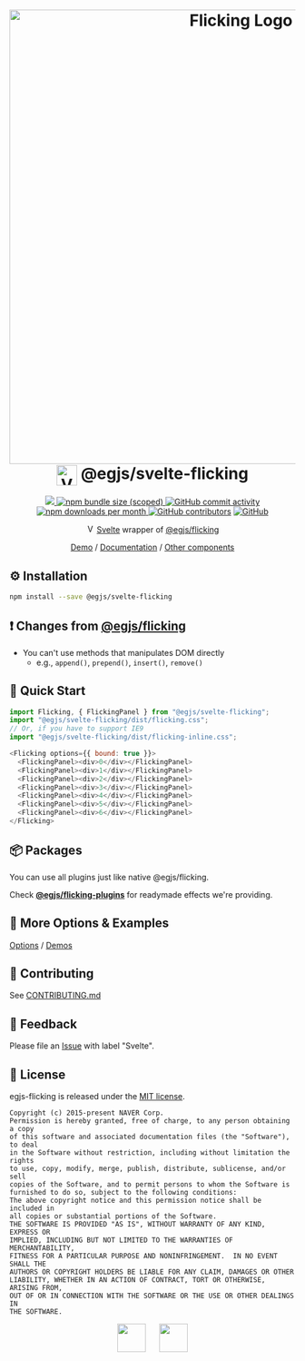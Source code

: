 <h1 align=center>
  <img width="800" alt="Flicking Logo" src="https://naver.github.io/egjs-flicking/images/flicking.svg"><br/>
  <img alt="Vue" src="https://naver.github.io/egjs-flicking/images/vue.svg" width="36" valign="middle">
  @egjs/svelte-flicking
</h1>

<p align=center>
  <a href="https://www.npmjs.com/package/@egjs/vue3-flicking" target="_blank">
    <img src="https://img.shields.io/npm/v/@egjs/vue3-flicking.svg?style=flat-square&color=42b883&label=version&logo=NPM">
  </a>
  <a href="https://www.npmjs.com/package/@egjs/vue3-flicking" target="_blank">
    <img alt="npm bundle size (scoped)" src="https://img.shields.io/bundlephobia/minzip/@egjs/vue3-flicking.svg?style=flat-square&label=%F0%9F%92%BE%20gzipped&color=007acc">
  </a>
  <a href="https://github.com/naver/egjs-flicking/graphs/commit-activity">
    <img alt="GitHub commit activity" src="https://img.shields.io/github/commit-activity/m/naver/egjs-flicking.svg?style=flat-square&label=%E2%AC%86%20commits&color=08CE5D">
  </a>
  <a href="https://www.npmjs.com/package/@egjs/vue3-flicking" target="_blank">
    <img src="https://img.shields.io/npm/dm/@egjs/vue3-flicking.svg?style=flat-square&label=%E2%AC%87%20downloads&color=08CE5D" alt="npm downloads per month">
  </a>
  <a href="https://github.com/naver/egjs-flicking/graphs/contributors" target="_blank">
    <img alt="GitHub contributors" src="https://img.shields.io/github/contributors/naver/egjs-flicking.svg?label=%F0%9F%91%A5%20contributors&style=flat-square&color=08CE5D"></a>
  <a href="https://github.com/naver/egjs-flicking/blob/master/LICENSE" target="_blank">
    <img alt="GitHub" src="https://img.shields.io/github/license/naver/egjs-flicking.svg?style=flat-square&label=%F0%9F%93%9C%20license&color=08CE5D">
  </a>
</p>

<p align=center>
  <img width="15" src="https://naver.github.io/egjs-flicking/images/vue.svg" alt="Vue.js" /> <a href="https://svelte.dev/">Svelte</a> wrapper of <a href="https://github.com/naver/egjs-flicking">@egjs/flicking</a>
</p>

<p align=center>
  <a href="https://naver.github.io/egjs-flicking/">Demo</a> / <a href="https://naver.github.io/egjs-flicking/docs/api/Flicking">Documentation</a> / <a href="https://naver.github.io/egjs/">Other components</a>
</p>

## ⚙️ Installation
```sh
npm install --save @egjs/svelte-flicking
```

## ❗ Changes from [@egjs/flicking](https://github.com/naver/egjs-flicking)
- You can't use methods that manipulates DOM directly
  - e.g., `append()`, `prepend()`, `insert()`, `remove()`

## 🏃 Quick Start
```js
import Flicking, { FlickingPanel } from "@egjs/svelte-flicking";
import "@egjs/svelte-flicking/dist/flicking.css";
// Or, if you have to support IE9
import "@egjs/svelte-flicking/dist/flicking-inline.css";

<Flicking options={{ bound: true }}>
  <FlickingPanel><div>0</div></FlickingPanel>
  <FlickingPanel><div>1</div></FlickingPanel>
  <FlickingPanel><div>2</div></FlickingPanel>
  <FlickingPanel><div>3</div></FlickingPanel>
  <FlickingPanel><div>4</div></FlickingPanel>
  <FlickingPanel><div>5</div></FlickingPanel>
  <FlickingPanel><div>6</div></FlickingPanel>
</Flicking>
```

## 📦 Packages
You can use all plugins just like native @egjs/flicking.

Check [**@egjs/flicking-plugins**](https://github.com/naver/egjs-flicking-plugins) for readymade effects we're providing.

## 📖 More Options & Examples
[Options](https://naver.github.io/egjs-flicking/Options) / [Demos](https://naver.github.io/egjs-flicking/Demos)

## 🙌 Contributing
See [CONTRIBUTING.md](https://github.com/naver/egjs-flicking/blob/master/CONTRIBUTING.md)

## 📝 Feedback
Please file an [Issue](https://github.com/naver/egjs-flicking/issues) with label "Svelte".

## 📜 License
egjs-flicking is released under the [MIT license](http://naver.github.io/egjs/license.txt).

```
Copyright (c) 2015-present NAVER Corp.
Permission is hereby granted, free of charge, to any person obtaining a copy
of this software and associated documentation files (the "Software"), to deal
in the Software without restriction, including without limitation the rights
to use, copy, modify, merge, publish, distribute, sublicense, and/or sell
copies of the Software, and to permit persons to whom the Software is
furnished to do so, subject to the following conditions:
The above copyright notice and this permission notice shall be included in
all copies or substantial portions of the Software.
THE SOFTWARE IS PROVIDED "AS IS", WITHOUT WARRANTY OF ANY KIND, EXPRESS OR
IMPLIED, INCLUDING BUT NOT LIMITED TO THE WARRANTIES OF MERCHANTABILITY,
FITNESS FOR A PARTICULAR PURPOSE AND NONINFRINGEMENT.  IN NO EVENT SHALL THE
AUTHORS OR COPYRIGHT HOLDERS BE LIABLE FOR ANY CLAIM, DAMAGES OR OTHER
LIABILITY, WHETHER IN AN ACTION OF CONTRACT, TORT OR OTHERWISE, ARISING FROM,
OUT OF OR IN CONNECTION WITH THE SOFTWARE OR THE USE OR OTHER DEALINGS IN
THE SOFTWARE.
```

<p align=center>
  <a href="https://naver.github.io/egjs/"><img height="50" src="https://naver.github.io/egjs/img/logotype1_black.svg" ></a>&nbsp;&nbsp;&nbsp;&nbsp;&nbsp;&nbsp;<a href="https://github.com/naver"><img height="50" src="https://naver.github.io/OpenSourceGuide/book/assets/naver_logo.png" /></a>
</p>
